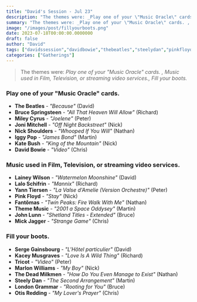 ```yaml
---
title: "David's Session - Jul 23"
description: "The themes were: _Play one of your \"Music Oracle\" cards. , Music used in Film, Television, or streaming video services., Fill your boots._"
summary: "The themes were: _Play one of your \"Music Oracle\" cards. , Music used in Film, Television, or streaming video services., Fill your boots._"
image: "/images/post/fillyourboots.png"
date: 2023-07-18T00:00:00.0000000
draft: false
author: "David"
tags: ["davidssession","davidbowie","thebeatles","steelydan","pinkfloyd","brucespringsteen","jonimitchell","marlonwilliams","sergegainsbourg","otisredding","iggypop","katebush","londongrammar","tricot","fantômas","johnlunn","mileycyrus","thememusic","mickjagger","yanntiersen","laineywilson","laloschifrin","nickshoulders","kaceymusgraves","thedeadmilkmen"]
categories: ["Gatherings"]
---
```

> The themes were: _Play one of your "Music Oracle" cards. , Music used in Film, Television, or streaming video services., Fill your boots._
### Play one of your "Music Oracle" cards. 
- **The Beatles** - _"Because"_ (David)
- **Bruce Springsteen** - _"All That Heaven Will Allow"_ (Richard)
- **Miley Cyrus** - _"Joelene"_ (Peter)
- **Joni Mitchell** - _"Off Night Backstreet"_ (Nick)
- **Nick Shoulders** - _"Whooped If You Will"_ (Nathan)
- **Iggy Pop** - _"James Bond"_ (Martin)
- **Kate Bush** - _"King of the Mountain"_ (Nick)
- **David Bowie** - _"Video"_ (Chris)
### Music used in Film, Television, or streaming video services.
- **Lainey Wilson** - _"Watermelon Moonshine"_ (David)
- **Lalo Schifrin** - _"Mannix"_ (Richard)
- **Yann Tiersen** - _"La Valse d'Amelie (Version Orchestre)"_ (Peter)
- **Pink Floyd** - _"Stay"_ (Nick)
- **Fantômas** - _"Twin Peaks: Fire Walk With Me"_ (Nathan)
- **Theme Music** - _"2001  a Space Oddysey"_ (Martin)
- **John Lunn** - _"Shetland Titles - Extended"_ (Bruce)
- **Mick Jagger** - _"Strange Game"_ (Chris)
### Fill your boots.
- **Serge Gainsbourg** - _"L'Hôtel particulier"_ (David)
- **Kacey Musgraves** - _"Love Is A Wild Thing"_ (Richard)
- **Tricot** - _"Video"_ (Peter)
- **Marlon Williams** - _"My Boy"_ (Nick)
- **The Dead Milkmen** - _"How Do You Even Manage to Exist"_ (Nathan)
- **Steely Dan** - _"The Second Arrangement"_ (Martin)
- **London Grammar** - _"Rooting for You"_ (Bruce)
- **Otis Redding** - _"My Lover's Prayer"_ (Chris)
